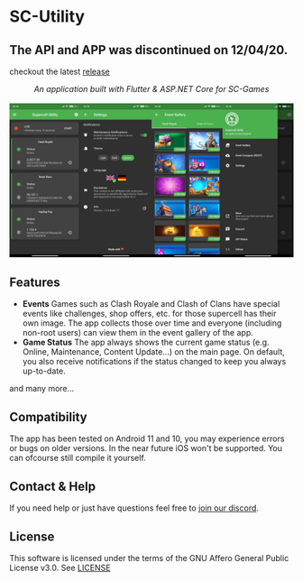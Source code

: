 # SC-Utility 
## The API and APP was discontinued on 12/04/20.
checkout the latest [release](https://github.com/Incr3dible/sc-utility/releases)

<p align="center">
    <i>An application built with Flutter & ASP.NET Core for SC-Games</i><br />
    <br />
    <img src="https://raw.githubusercontent.com/Incr3dible/sc-utility/master/demo-min.jpg">
</p>

## Features
 - **Events**
 Games such as Clash Royale and Clash of Clans have special events like challenges, shop offers, etc. for those supercell has their own image. The app collects those over time and everyone (including non-root users) can view them in the event gallery of the app.
 - **Game Status**
 The app always shows the current game status (e.g. Online, Maintenance, Content Update...) on the main page. On default, you also receive notifications if the status changed to keep you always up-to-date.

and many more...

## Compatibility

The app has been tested on Android 11 and 10, you may experience errors or bugs on older versions. 
In the near future iOS won't be supported. You can ofcourse still compile it yourself.

## Contact & Help

If you need help or just have questions feel free to [join our discord](https://discord.gg/XdTw2PZ).

## License

This software is licensed under the terms of the GNU Affero General Public License v3.0.
See [LICENSE](https://github.com/Incr3dible/sc-utility/blob/master/LICENSE)
